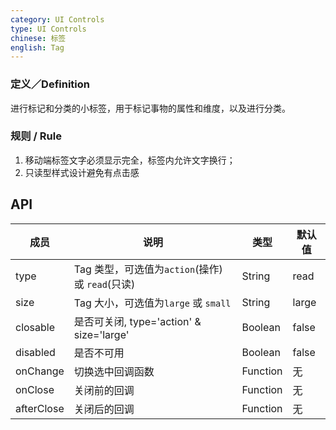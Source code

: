 ```yaml
---
category: UI Controls
type: UI Controls
chinese: 标签
english: Tag
---
```


### 定义／Definition
进行标记和分类的小标签，用于标记事物的属性和维度，以及进行分类。

### 规则 / Rule
1. 移动端标签文字必须显示完全，标签内允许文字换行；
2. 只读型样式设计避免有点击感



## API

| 成员        | 说明           | 类型      | 默认值       |
|------------|----------------|--------------------|--------------|
| type       | Tag 类型，可选值为`action`(操作)或 `read`(只读)     |   String   |   read  |
| size   |  Tag 大小，可选值为`large` 或 `small`  |   String    |  large  |
| closable	   | 是否可关闭, type='action' & size='large' | Boolean	 | false |
| disabled   | 是否不可用      | Boolean |    false  |
| onChange   | 切换选中回调函数 | Function|   无  |
| onClose    | 关闭前的回调 | Function|   无  |
| afterClose    | 关闭后的回调 | Function|   无  |
